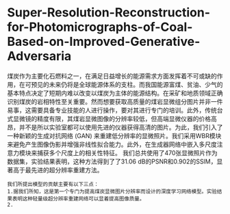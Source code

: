 # Super-Resolution-Reconstruction-for-Photomicrographs-of-Coal-Based-on-Improved-Generative-Adversaria

煤炭作为主要化石燃料之一，在满足日益增长的能源需求方面发挥着不可或缺的作用，在可预见的未来仍将是全球能源体系的支柱。而我国能源富煤、贫油、少气的基本特点决定了短期内难以改变以煤炭为主体的能源结构。在采矿和地质领域正确识别煤炭的岩相特性至关重要。然而想要获取高质量的煤岩显微组分图片并非一件易事，这需要具备专业技能的人进行操作，要对其进行专门的培训。此外，传统台式显微镜的精度有限，其煤岩显微图像的分辨率较低，但高端显微仪器的价格高昂，并不是所以实验室都可以使用先进的仪器获得高清的图片。为此，我们引入了一种新颖的生成对抗网络 (GAN) 来重建低分辨率的显微照片。我们采用WBR模块来避免产生图像伪影并增强非线性拟合能力。此外，在生成器网络中嵌入多尺度注意力模块来捕获多个尺度上的相关性特征。 我们总共使用了470张显微照片作为数据集，实验结果表明，这种方法得到了了31.06 dB的PSNR和0.902的SSIM，显著高于最先进的超分辨率重建方法。

    我们所提出模型的贡献主要有以下三点：
    1.据我们所知，这是第一个专门为提高煤炭显微图片分辨率而设计的深度学习网络模型。实验结果表明这种轻量级超分辨率重建网络可以显着提高图像质量。
    2.
